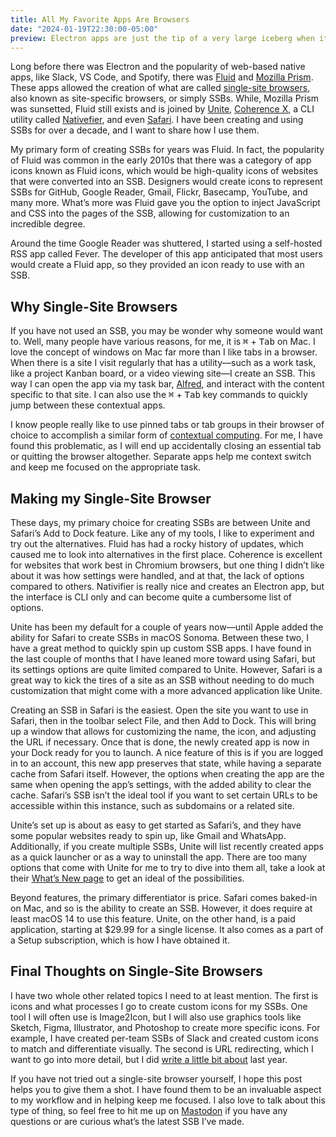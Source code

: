 ```yaml
---
title: All My Favorite Apps Are Browsers
date: "2024-01-19T22:30:00-05:00"
preview: Electron apps are just the tip of a very large iceberg when it comes to Web-based native apps. Utility apps like Fluid, Coherence X, and Unite allow any website to easily become an app, which has been a critical part of my daily workflow for over a decade.
---
```


Long before there was Electron and the popularity of web-based native apps, like Slack, VS Code, and Spotify, there was [Fluid](https://fluidapp.com) and [Mozilla Prism](https://en.wikipedia.org/wiki/Mozilla_Prism). These apps allowed the creation of what are called [single-site browsers](https://en.wikipedia.org/wiki/Site-specific_browser), also known as site-specific browsers, or simply SSBs. While, Mozilla Prism was sunsetted, Fluid still exists and is joined by [Unite](https://www.bzgapps.com/unite), [Coherence X](https://www.bzgapps.com/coherence), a CLI utility called [Nativefier](https://github.com/nativefier/nativefier), and even [Safari](https://support.apple.com/en-us/104996). I have been creating and using SSBs for over a decade, and I want to share how I use them.

My primary form of creating SSBs for years was Fluid. In fact, the popularity of Fluid was common in the early 2010s that there was a category of app icons known as Fluid icons, which would be high-quality icons of websites that were converted into an SSB. Designers would create icons to represent SSBs for GitHub, Google Reader, Gmail, Flickr, Basecamp, YouTube, and many more. What’s more was Fluid gave you the option to inject JavaScript and CSS into the pages of the SSB, allowing for customization to an incredible degree.

Around the time Google Reader was shuttered, I started using a self-hosted RSS app called Fever. The developer of this app anticipated that most users would create a Fluid app, so they provided an icon ready to use with an SSB.

## Why Single-Site Browsers

If you have not used an SSB, you may be wonder why someone would want to. Well, many people have various reasons, for me, it is <kbd>⌘</kbd> + <kbd>Tab</kbd> on Mac. I love the concept of windows on Mac far more than I like tabs in a browser. When there is a site I visit regularly that has a utility—such as a work task, like a project Kanban board, or a video viewing site—I create an SSB. This way I can open the app via my task bar, [Alfred](https://www.alfredapp.com), and interact with the content specific to that site. I can also use the <kbd>⌘</kbd> + <kbd>Tab</kbd> key commands to quickly jump between these contextual apps.

I know people really like to use pinned tabs or tab groups in their browser of choice to accomplish a similar form of [contextual computing](https://www.macsparky.com/blog/2021/01/mac-power-users-569-contextual-computing/). For me, I have found this problematic, as I will end up accidentally closing an essential tab or quitting the browser altogether. Separate apps help me context switch and keep me focused on the appropriate task.

## Making my Single-Site Browser

These days, my primary choice for creating SSBs are between Unite and Safari’s Add to Dock feature. Like any of my tools, I like to experiment and try out the alternatives. Fluid has had a rocky history of updates, which caused me to look into alternatives in the first place. Coherence is excellent for websites that work best in Chromium browsers, but one thing I didn’t like about it was how settings were handled, and at that, the lack of options compared to others. Nativifier is really nice and creates an Electron app, but the interface is CLI only and can become quite a cumbersome list of options.

Unite has been my default for a couple of years now—until Apple added the ability for Safari to create SSBs in macOS Sonoma. Between these two, I have a great method to quickly spin up custom SSB apps. I have found in the last couple of months that I have leaned more toward using Safari, but its settings options are quite limited compared to Unite. However, Safari is a great way to kick the tires of a site as an SSB without needing to do much customization that might come with a more advanced application like Unite.

Creating an SSB in Safari is the easiest. Open the site you want to use in Safari, then in the toolbar select File, and then Add to Dock. This will bring up a window that allows for customizing the name, the icon, and adjusting the URL if necessary. Once that is done, the newly created app is now in your Dock ready for you to launch. A nice feature of this is if you are logged in to an account, this new app preserves that state, while having a separate cache from Safari itself. However, the options when creating the app are the same when opening the app’s settings, with the added ability to clear the cache. Safari’s SSB isn’t the ideal tool if you want to set certain URLs to be accessible within this instance, such as subdomains or a related site.

Unite’s set up is about as easy to get started as Safari’s, and they have some popular websites ready to spin up, like Gmail and WhatsApp. Additionally, if you create multiple SSBs, Unite will list recently created apps as a quick launcher or as a way to uninstall the app. There are too many options that come with Unite for me to try to dive into them all, take a look at their [What’s New page](https://www.bzgapps.com/unite/whatsnewinunite) to get an ideal of the possibilities.

Beyond features, the primary differentiator is price. Safari comes baked-in on Mac, and so is the ability to create an SSB. However, it does require at least macOS 14 to use this feature. Unite, on the other hand, is a paid application, starting at $29.99 for a single license. It also comes as a part of a Setup subscription, which is how I have obtained it.


## Final Thoughts on Single-Site Browsers

I have two whole other related topics I need to at least mention. The first is icons and what processes I go to create custom icons for my SSBs. One tool I will often use is Image2Icon, but I will also use graphics tools like Sketch, Figma, Illustrator, and Photoshop to create more specific icons. For example, I have created per-team SSBs of Slack and created custom icons to match and differentiate visually. The second is URL redirecting, which I want to go into more detail, but I did [write a little bit about](https://zastrow.co/posts/2023/02/03/orion-and-finicky-browsers/) last year.

If you have not tried out a single-site browser yourself, I hope this post helps you to give them a shot. I have found them to be an invaluable aspect to my workflow and in helping keep me focused. I also love to talk about this type of thing, so feel free to hit me up on [Mastodon](https://mastodon.social/@zastrow) if you have any questions or are curious what’s the latest SSB I’ve made.
